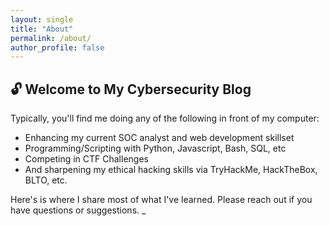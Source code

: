 ```yaml
---
layout: single
title: "About"
permalink: /about/
author_profile: false
---
```


## 🔓 Welcome to My Cybersecurity Blog

Typically, you'll find me doing any of the following in front of my computer:

 - Enhancing my current SOC analyst and web development skillset
 - Programming/Scripting with Python, Javascript, Bash, SQL, etc
 - Competing in CTF Challenges
 - And sharpening my ethical hacking skills via TryHackMe, HackTheBox, BLTO, etc.

Here's is where I share most of what I've learned. Please reach out if you have questions or suggestions. 
_
